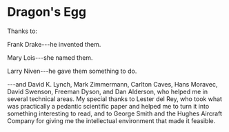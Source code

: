 # Dragon's Egg

Thanks to:

Frank Drake---he invented them.

Mary Lois---she named them.

Larry Niven---he gave them something to do.

---and David K. Lynch, Mark Zimmermann, Carlton Caves, Hans Moravec, David Swenson, Freeman Dyson, and Dan Alderson, who helped me in several technical areas. My special thanks to Lester del Rey, who took what was practically a pedantic scientific paper and helped me to turn it into something interesting to read, and to George Smith and the Hughes Aircraft Company for giving me the intellectual environment that made it feasible.